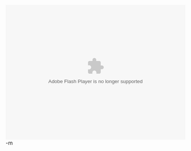 <object type="application/x-shockwave-flash" data="http://www.collegehumor.com/moogaloop/moogaloop.swf?clip_id=1778545&fullscreen=1" width="480" height="360" ><param name="allowfullscreen" value="true" /><param name="movie" quality="best" value="http://www.collegehumor.com/moogaloop/moogaloop.swf?clip_id=1778545&fullscreen=1" /></object><br/>
-m